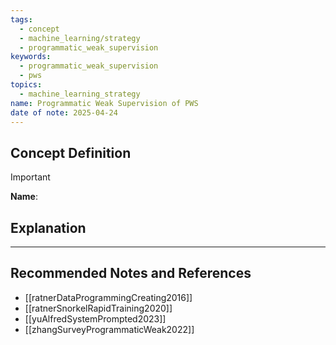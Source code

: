 ```yaml
---
tags:
  - concept
  - machine_learning/strategy
  - programmatic_weak_supervision
keywords:
  - programmatic_weak_supervision
  - pws
topics:
  - machine_learning_strategy
name: Programmatic Weak Supervision of PWS
date of note: 2025-04-24
---
```


## Concept Definition

>[!important]
>**Name**: 



## Explanation





-----------
##  Recommended Notes and References


- [[ratnerDataProgrammingCreating2016]]
- [[ratnerSnorkelRapidTraining2020]]
- [[yuAlfredSystemPrompted2023]]
- [[zhangSurveyProgrammaticWeak2022]]